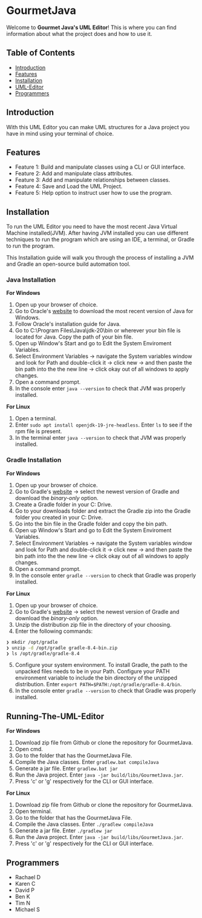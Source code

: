 # GourmetJava

Welcome to **Gourmet Java's UML Editor**! This is where you can find information about what the project does and how to use it.

## Table of Contents

- [Introduction](#introduction)
- [Features](#features)
- [Installation](#installation)
- [UML-Editor](#running-the-uml-editor)
- [Programmers](#programmers)

## Introduction

With this UML Editor you can make UML structures for a Java project you have in mind using your terminal of choice.

## Features

- Feature 1: Build and manipulate classes using a CLI or GUI interface.
- Feature 2: Add and manipulate class attributes.
- Feature 3: Add and manipulate relationships between classes.
- Feature 4: Save and Load the UML Project.
- Feature 5: Help option to instruct user how to use the program.

## Installation

To run the UML Editor you need to have the most recent Java Virtual Machine installed(JVM). After having JVM installed you can use different techniques to run the program which are using an IDE, a terminal, or Gradle to run the program. 

This Installation guide will walk you through the process of installing a JVM and Gradle an open-source build automation tool.

### Java Installation

**For Windows**

1. Open up your browser of choice. 
2. Go to Oracle's [website](https://www.oracle.com/java/technologies/downloads/) to download the most recent version of Java for Windows.
3. Follow Oracle's installation guide for Java.
4. Go to C:\Program Files\Java\jdk-20\bin or wherever your bin file is located for Java. Copy the path of your bin file.
5. Open up Window's Start and go to Edit the System Enviroment Variables.
6. Select Environment Variables &rarr; navigate the System variables window and look for Path and double-click it &rarr; click new &rarr; and then paste the bin path into the the new line &rarr; click okay out of all windows to apply changes.
7. Open a command prompt.
8. In the console enter `java --version` to check that JVM was properly installed.

**For Linux**

1. Open a terminal.
2. Enter `sudo apt install openjdk-19-jre-headless`. Enter `ls` to see if the rpm file is present.
3. In the terminal enter `java --version` to check that JVM was properly installed.

### Gradle Installation

**For Windows**

1. Open up your browser of choice. 
2. Go to Gradle's [website](https://gradle.org/releases) &rarr; select the newest version of Gradle and download the *binary-only* option.
3. Create a Gradle folder in your C: Drive.
4. Go to your downloads folder and extract the Gradle zip into the Gradle folder you created in your C: Drive.
5. Go into the bin file in the Gradle folder and copy the bin path.
6. Open up Window's Start and go to Edit the System Enviroment Variables.
7. Select Environment Variables &rarr; navigate the System variables window and look for Path and double-click it &rarr; click new &rarr; and then paste the bin path into the the new line &rarr; click okay out of all windows to apply changes.
8. Open a command prompt.
9. In the console enter `gradle --version` to check that Gradle was properly installed.

**For Linux**

1. Open up your browser of choice. 
2. Go to Gradle's [website](https://gradle.org/releases) &rarr; select the newest version of Gradle and download the *binary-only* option.
3. Unzip the distribution zip file in the directory of your choosing.
4. Enter the following commands: 
```bash
❯ mkdir /opt/gradle
❯ unzip -d /opt/gradle gradle-8.4-bin.zip
❯ ls /opt/gradle/gradle-8.4
```
5. Configure your system environment. To install Gradle, the path to the unpacked files needs to be in your Path. Configure your PATH environment variable to include the bin directory of the unzipped distribution. Enter `export PATH=$PATH:/opt/gradle/gradle-8.4/bin`. 
6. In the console enter `gradle --version` to check that Gradle was properly installed.

## Running-The-UML-Editor

**For Windows**

1. Download zip file from Github or clone the repository for GourmetJava.
2. Open cmd.
3. Go to the folder that has the GourmetJava File.
4. Compile the Java classes. Enter `gradlew.bat compileJava`
5. Generate a jar file. Enter `gradlew.bat jar`
6. Run the Java project. Enter `java -jar build/libs/GourmetJava.jar`.
7. Press 'c' or 'g' respectively for the CLI or GUI interface.

**For Linux**

1. Download zip file from Github or clone the repository for GourmetJava.
2. Open terminal.
3. Go to the folder that has the GourmetJava File.
4. Compile the Java classes. Enter `./gradlew compileJava`
5. Generate a jar file. Enter `./gradlew jar`
6. Run the Java project. Enter `java -jar build/libs/GourmetJava.jar`.
7. Press 'c' or 'g' respectively for the CLI or GUI interface.

## Programmers 
- Rachael D 
- Karen C
- David P
- Ben K
- Tim N 
- Michael S